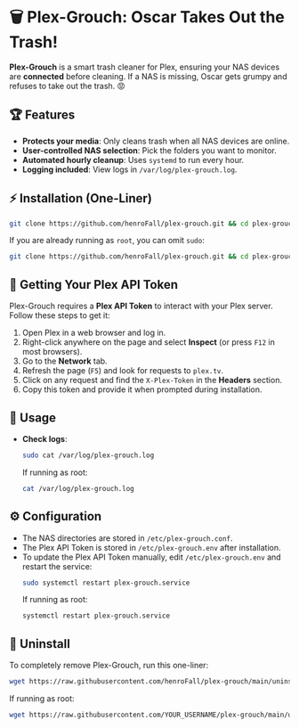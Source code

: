 # 🗑️ Plex-Grouch: Oscar Takes Out the Trash!

**Plex-Grouch** is a smart trash cleaner for Plex, ensuring your NAS devices are **connected** before cleaning. If a NAS is missing, Oscar gets grumpy and refuses to take out the trash. 😡

## 🏆 Features
- **Protects your media**: Only cleans trash when all NAS devices are online.
- **User-controlled NAS selection**: Pick the folders you want to monitor.
- **Automated hourly cleanup**: Uses `systemd` to run every hour.
- **Logging included**: View logs in `/var/log/plex-grouch.log`.

## ⚡ Installation (One-Liner)
```bash
git clone https://github.com/henroFall/plex-grouch.git && cd plex-grouch && sudo chmod +x ./install.sh && sudo ./install.sh
```

If you are already running as `root`, you can omit `sudo`:
```bash
git clone https://github.com/henroFall/plex-grouch.git && cd plex-grouch && chmod +x ./install.sh && ./install.sh
```

## 🔑 Getting Your Plex API Token
Plex-Grouch requires a **Plex API Token** to interact with your Plex server. Follow these steps to get it:

1. Open Plex in a web browser and log in.
2. Right-click anywhere on the page and select **Inspect** (or press `F12` in most browsers).
3. Go to the **Network** tab.
4. Refresh the page (`F5`) and look for requests to `plex.tv`.
5. Click on any request and find the `X-Plex-Token` in the **Headers** section.
6. Copy this token and provide it when prompted during installation.

## 🚀 Usage
- **Check logs**:
   ```bash
   sudo cat /var/log/plex-grouch.log
   ```
   If running as root:
   ```bash
   cat /var/log/plex-grouch.log
   ```

## ⚙️ Configuration
- The NAS directories are stored in `/etc/plex-grouch.conf`.
- The Plex API Token is stored in `/etc/plex-grouch.env` after installation.
- To update the Plex API Token manually, edit `/etc/plex-grouch.env` and restart the service:
  ```bash
  sudo systemctl restart plex-grouch.service
  ```
  If running as root:
  ```bash
  systemctl restart plex-grouch.service
  ```

## 🛑 Uninstall
To completely remove Plex-Grouch, run this one-liner:
```bash
wget https://raw.githubusercontent.com/henroFall/plex-grouch/main/uninstall.sh && sudo chmod +x uninstall.sh && sudo bash uninstall.sh
```

If running as root:
```bash
wget https://raw.githubusercontent.com/YOUR_USERNAME/plex-grouch/main/uninstall.sh && chmod +x uninstall.sh && bash uninstall.sh
```
